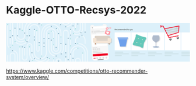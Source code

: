# Kaggle-OTTO-Recsys-2022

![Header](/images/header.png)

https://www.kaggle.com/competitions/otto-recommender-system/overview/
